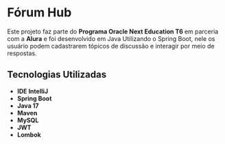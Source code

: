 # Fórum Hub

<p>
    Este projeto faz parte do <strong>Programa Oracle Next Education T6 </strong>
    em parceria com a <strong>Alura</strong>
    e foi desenvolvido em Java Utilizando o Spring Boot, nele os usuário podem 
    cadastrarem tópicos de discussão e interagir por meio de respostas.
</p>

## Tecnologias Utilizadas

<ul>
    <li><strong>IDE IntelliJ</strong></li>
    <li><strong>Spring Boot</strong></li>
    <li><strong>Java 17</strong></li>
    <li><strong>Maven</strong></li>
    <li><strong>MySQL</strong></li>
    <li><strong>JWT</strong></li>
    <li><strong>Lombok</strong></li>
</ul>